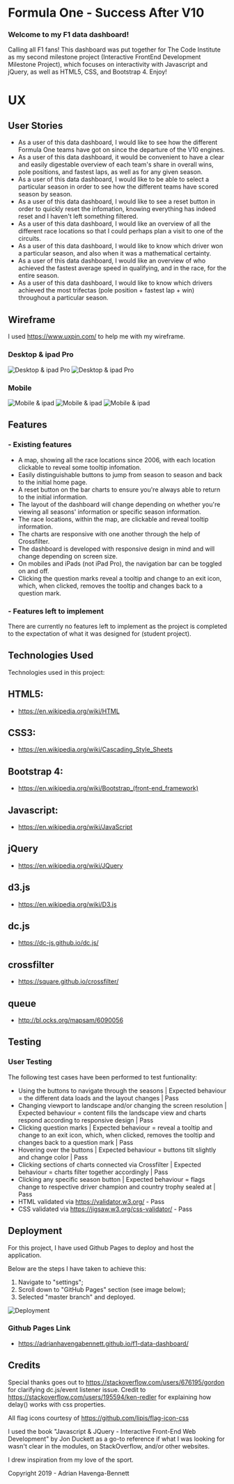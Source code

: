 # Formula One - Success After V10

### Welcome to my F1 data dashboard!

Calling all F1 fans! 
This dashboard was put together for The Code Institute as my second milestone project (Interactive FrontEnd Development Milestone Project), which focuses on interactivity with Javascript and jQuery, as well as HTML5, CSS, and Bootstrap 4. Enjoy!

# UX

## User Stories
- As a user of this data dashboard, I would like to see how the different Formula One teams have got on since the departure of the V10 engines.
- As a user of this data dashboard, it would be convenient to have a clear and easily digestable overview of each team's share in overall wins, pole positions, and fastest laps, as well as for any given season.
- As a user of this data dashboard, I would like to be able to select a particular season in order to see how the different teams have scored season by season.
- As a user of this data dashboard, I would like to see a reset button in order to quickly reset the infomation, knowing everything has indeed reset and I haven't left something filtered.
- As a user of this data dashboard, I would like an overview of all the different race locations so that I could perhaps plan a visit to one of the circuits.
- As a user of this data dashboard, I would like to know which driver won a particular season, and also when it was a mathematical certainty.
- As a user of this data dashboard, I would like an overview of who achieved the fastest average speed in qualifying, and in the race, for the entire season.
- As a user of this data dashboard, I would like to know which drivers achieved the most trifectas (pole position + fastest lap + win) throughout a particular season.

## Wireframe
I used https://www.uxpin.com/ to help me with my wireframe.

### Desktop & ipad Pro
![Desktop & ipad Pro](https://adrianhavengabennett.github.io/f1-data-dashboard/images/wireframe/Desktop_ipad(pro)wireframe_1.JPG)
![Desktop & ipad Pro](https://adrianhavengabennett.github.io/f1-data-dashboard/images/wireframe/Desktop_ipad(pro)wireframe_2.JPG)

### Mobile
![Mobile & ipad](https://adrianhavengabennett.github.io/f1-data-dashboard/images/wireframe/Mobile_ipad_wireframe_1.JPG) 
![Mobile & ipad](https://adrianhavengabennett.github.io/f1-data-dashboard/images/wireframe/Mobile_ipad_wireframe_2.JPG)
![Mobile & ipad](https://adrianhavengabennett.github.io/f1-data-dashboard/images/wireframe/Mobile_ipad_wireframe_3.JPG)


## Features

### - Existing features
- A map, showing all the race locations since 2006, with each location clickable to reveal some tooltip infomation.
- Easily distinguishable buttons to jump from season to season and back to the initial home page.
- A reset button on the bar charts to ensure you're always able to return to the initial information.
- The layout of the dashboard will change depending on whether you're viewing all seasons' information or specific season information.
- The race locations, within the map, are clickable and reveal tooltip information.
- The charts are responsive with one another through the help of Crossfilter.
- The dashboard is developed with responsive design in mind and will change depending on screen size.
- On mobiles and iPads (not iPad Pro), the navigation bar can be toggled on and off.
- Clicking the question marks reveal a tooltip and change to an exit icon, which, when clicked, removes the tooltip and changes back to a question mark.

### - Features left to implement

There are currently no features left to implement as the project is completed to the expectation of what it was designed for (student project).

## Technologies Used

Technologies used in this project:

## HTML5:
- https://en.wikipedia.org/wiki/HTML

## CSS3:
- https://en.wikipedia.org/wiki/Cascading_Style_Sheets

## Bootstrap 4:
- https://en.wikipedia.org/wiki/Bootstrap_(front-end_framework)

## Javascript:
- https://en.wikipedia.org/wiki/JavaScript

## jQuery
- https://en.wikipedia.org/wiki/JQuery

## d3.js
- https://en.wikipedia.org/wiki/D3.js

## dc.js
- https://dc-js.github.io/dc.js/

## crossfilter
- https://square.github.io/crossfilter/

## queue
- http://bl.ocks.org/mapsam/6090056

## Testing

### User Testing
The following test cases have been performed to test funtionality:
- Using the buttons to navigate through the seasons | Expected behaviour = the different data loads and the layout changes | Pass
- Changing viewport to landscape and/or changing the screen resolution | Expected behaviour = content fills the landscape view and charts respond according to responsive design | Pass
- Clicking question marks | Expected behaviour = reveal a tooltip and change to an exit icon, which, when clicked, removes the tooltip and changes back to a question mark | Pass
- Hovering over the buttons | Expected behaviour = buttons tilt slightly and change color | Pass
- Clicking sections of charts connected via Crossfilter | Expected behaviour = charts filter together accordingly | Pass
- Clicking any specific season button | Expected behaviour = flags change to respective driver champion and country trophy sealed at | Pass
- HTML validated via https://validator.w3.org/ - Pass
- CSS validated via https://jigsaw.w3.org/css-validator/ - Pass

## Deployment
For this project, I have used Github Pages to deploy and host the application.

Below are the steps I have taken to achieve this:

1. Navigate to "settings";
2. Scroll down to "GitHub Pages" section (see image below);
3. Selected "master branch" and deployed.

![Deployment](https://adrianhavengabennett.github.io/f1-data-dashboard/images/deployment/Github_pages_deployment.JPG)

### Github Pages Link
- https://adrianhavengabennett.github.io/f1-data-dashboard/ 

## Credits
Special thanks goes out to https://stackoverflow.com/users/676195/gordon for clarifying dc.js/event listener issue.
Credit to https://stackoverflow.com/users/195594/ken-redler for explaining how delay() works with css properties.

All flag icons courtesy of https://github.com/lipis/flag-icon-css

I used the book "Javascript & JQuery - Interactive Front-End Web Development" by Jon Duckett as a go-to reference if what I was looking for wasn't clear in the modules, 
on StackOverflow, and/or other websites.

I drew inspiration from my love of the sport.

Copyright 2019 - Adrian Havenga-Bennett
